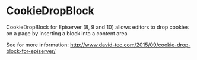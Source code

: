 # CookieDropBlock
CookieDropBlock for Episerver (8, 9 and 10) allows editors to drop cookies on a page by inserting a block into a content area

See for more information: http://www.david-tec.com/2015/09/cookie-drop-block-for-episerver/
